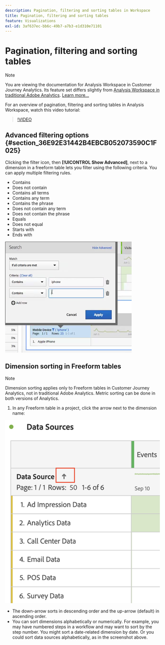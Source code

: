 ```yaml
---
description: Pagination, filtering and sorting tables in Workspace
title: Pagination, filtering and sorting tables
feature: Visualizations
exl-id: 3af637ec-bb6c-49b7-a7b3-e1d310e71101
---
```

# Pagination, filtering and sorting tables

>[!NOTE]
>
>You are viewing the documentation for Analysis Workspace in Customer Journey Analytics. Its feature set differs slightly from [Analysis Workspace in traditional Adobe Analytics](https://experienceleague.adobe.com/docs/analytics/analyze/analysis-workspace/home.html). [Learn more...](/help/getting-started/cja-aa.md)

For an overview of pagination, filtering and sorting tables in Analysis Workspace, watch this video tutorial:

>[!VIDEO](https://video.tv.adobe.com/v/23968)

## Advanced filtering options {#section_36E92E31442B4EBCB052073590C1F025}

Clicking the filter icon, then **[!UICONTROL Show Advanced]**, next to a dimension in a freeform table lets you filter using the following criteria. You can apply multiple filtering rules.

* Contains 
* Does not contain 
* Contains all terms 
* Contains any term 
* Contains the phrase 
* Does not contain any term 
* Does not contain the phrase 
* Equals 
* Does not equal 
* Starts with 
* Ends with

![](assets/advanced-filter.png)

## Dimension sorting in Freeform tables

>[!NOTE]
>
>Dimension sorting applies only to Freeform tables in Customer Journey Analytics, not in traditional Adobe Analytics. Metric sorting can be done in both versions of Analytics.

1. In any Freeform table in a project, click the arrow next to the dimension name:

![](assets/sort-dimensions.png)

* The down-arrow sorts in descending order and the up-arrow (default) in ascending order.
* You can sort dimensions alphabetically or numerically. For example, you may have numbered steps in a workflow and may want to sort by the step number. You might sort a date-related dimension by date. Or you could sort data sources alphabetically, as in the screenshot above.
